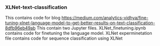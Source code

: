 
### XLNet-text-classification

This contains code for blog https://medium.com/analytics-vidhya/fine-tuning-xlnet-language-model-to-get-better-results-on-text-classification-8dfb96eb49ab  This contain two Jupyter files. XLNet_finetuning.ipynb contains code for finetuning the language model. XLNet experminetation file contains code for sequence classification using XLNet


